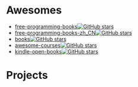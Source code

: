

# Awesomes
- [free-programming-books](https://github.com/EbookFoundation/free-programming-books)[![GitHub stars](https://img.shields.io/github/stars/EbookFoundation/free-programming-books.svg?style=social&label=Star)](https://github.com/EbookFoundation/free-programming-books)
- [free-programming-books-zh_CN](https://github.com/justjavac/free-programming-books-zh_CN)[![GitHub stars](https://img.shields.io/github/stars/justjavac/free-programming-books-zh_CN.svg?style=social&label=Star)](https://github.com/justjavac/free-programming-books-zh_CN)
- [books](https://github.com/programthink/books)[![GitHub stars](https://img.shields.io/github/stars/programthink/books.svg?style=social&label=Star)](https://github.com/programthink/books)
- [awesome-courses](https://github.com/prakhar1989/awesome-courses)[![GitHub stars](https://img.shields.io/github/stars/prakhar1989/awesome-courses.svg?style=social&label=Star)](https://github.com/prakhar1989/awesome-courses)
- [kindle-open-books](https://github.com/ericzhang-cn/kindle-open-books)[![GitHub stars](https://img.shields.io/github/stars/ericzhang-cn/kindle-open-books.svg?style=social&label=Star)](https://github.com/ericzhang-cn/kindle-open-books)

# Projects






